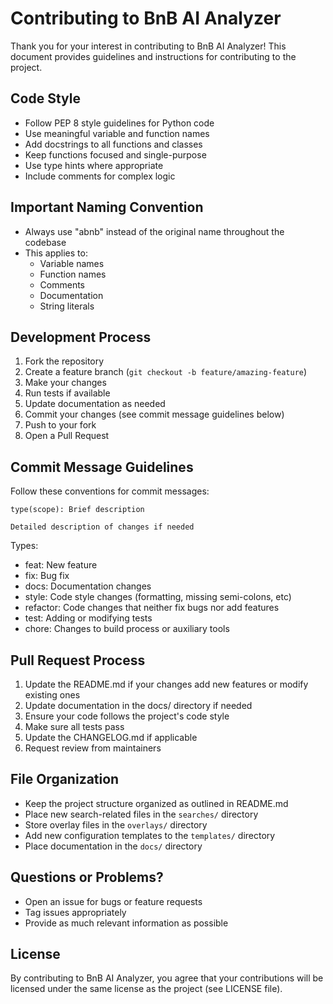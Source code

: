 # Contributing to BnB AI Analyzer

Thank you for your interest in contributing to BnB AI Analyzer! This document provides guidelines and instructions for contributing to the project.

## Code Style

- Follow PEP 8 style guidelines for Python code
- Use meaningful variable and function names
- Add docstrings to all functions and classes
- Keep functions focused and single-purpose
- Use type hints where appropriate
- Include comments for complex logic

## Important Naming Convention

- Always use "abnb" instead of the original name throughout the codebase
- This applies to:
  - Variable names
  - Function names
  - Comments
  - Documentation
  - String literals

## Development Process

1. Fork the repository
2. Create a feature branch (`git checkout -b feature/amazing-feature`)
3. Make your changes
4. Run tests if available
5. Update documentation as needed
6. Commit your changes (see commit message guidelines below)
7. Push to your fork
8. Open a Pull Request

## Commit Message Guidelines

Follow these conventions for commit messages:

```
type(scope): Brief description

Detailed description of changes if needed
```

Types:
- feat: New feature
- fix: Bug fix
- docs: Documentation changes
- style: Code style changes (formatting, missing semi-colons, etc)
- refactor: Code changes that neither fix bugs nor add features
- test: Adding or modifying tests
- chore: Changes to build process or auxiliary tools

## Pull Request Process

1. Update the README.md if your changes add new features or modify existing ones
2. Update documentation in the docs/ directory if needed
3. Ensure your code follows the project's code style
4. Make sure all tests pass
5. Update the CHANGELOG.md if applicable
6. Request review from maintainers

## File Organization

- Keep the project structure organized as outlined in README.md
- Place new search-related files in the `searches/` directory
- Store overlay files in the `overlays/` directory
- Add new configuration templates to the `templates/` directory
- Place documentation in the `docs/` directory

## Questions or Problems?

- Open an issue for bugs or feature requests
- Tag issues appropriately
- Provide as much relevant information as possible

## License

By contributing to BnB AI Analyzer, you agree that your contributions will be licensed under the same license as the project (see LICENSE file).
